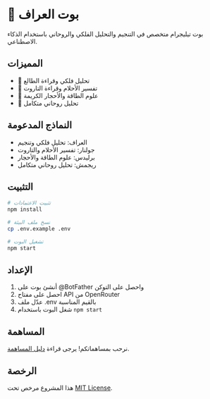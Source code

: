 # 🔮 بوت العراف

بوت تيليجرام متخصص في التنجيم والتحليل الفلكي والروحاني باستخدام الذكاء الاصطناعي.

## المميزات
- 🌟 تحليل فلكي وقراءة الطالع
- 🎴 تفسير الأحلام وقراءة التاروت
- 💎 علوم الطاقة والأحجار الكريمة
- 🔮 تحليل روحاني متكامل

## النماذج المدعومة
- العراف: تحليل فلكي وتنجيم
- جولنار: تفسير الأحلام والتاروت
- برليدس: علوم الطاقة والأحجار
- ريجمش: تحليل روحاني متكامل

## التثبيت
```bash
# تثبيت الاعتمادات
npm install

# نسخ ملف البيئة
cp .env.example .env

# تشغيل البوت
npm start
```

## الإعداد
1. أنشئ بوت على @BotFather واحصل على التوكن
2. احصل على مفتاح API من OpenRouter
3. عدّل ملف .env بالقيم المناسبة
4. شغل البوت باستخدام `npm start`

## المساهمة
نرحب بمساهماتكم! يرجى قراءة [دليل المساهمة](CONTRIBUTING.md).

## الرخصة
هذا المشروع مرخص تحت [MIT License](LICENSE).
